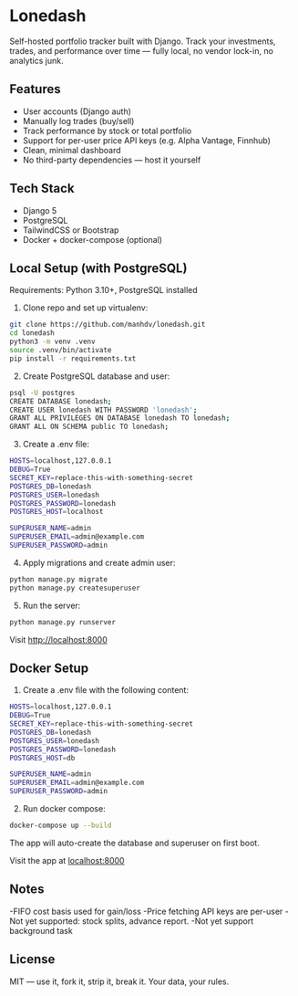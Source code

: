# Lonedash

Self-hosted portfolio tracker built with Django. Track your investments, trades, and performance over time — fully local, no vendor lock-in, no analytics junk.

## Features

- User accounts (Django auth)  
- Manually log trades (buy/sell)  
- Track performance by stock or total portfolio  
- Support for per-user price API keys (e.g. Alpha Vantage, Finnhub)  
- Clean, minimal dashboard  
- No third-party dependencies — host it yourself

## Tech Stack

- Django 5  
- PostgreSQL  
- TailwindCSS or Bootstrap  
- Docker + docker-compose (optional)

## Local Setup (with PostgreSQL)

Requirements: Python 3.10+, PostgreSQL installed

1. Clone repo and set up virtualenv:

```bash
git clone https://github.com/manhdv/lonedash.git
cd lonedash
python3 -m venv .venv
source .venv/bin/activate
pip install -r requirements.txt
```
2. Create PostgreSQL database and user:

```bash
psql -U postgres
CREATE DATABASE lonedash;
CREATE USER lonedash WITH PASSWORD 'lonedash';
GRANT ALL PRIVILEGES ON DATABASE lonedash TO lonedash;
GRANT ALL ON SCHEMA public TO lonedash;
```
3. Create a .env file:

```bash
HOSTS=localhost,127.0.0.1
DEBUG=True
SECRET_KEY=replace-this-with-something-secret
POSTGRES_DB=lonedash
POSTGRES_USER=lonedash
POSTGRES_PASSWORD=lonedash
POSTGRES_HOST=localhost

SUPERUSER_NAME=admin
SUPERUSER_EMAIL=admin@example.com
SUPERUSER_PASSWORD=admin
```

4. Apply migrations and create admin user:

```bash
python manage.py migrate
python manage.py createsuperuser
```

5. Run the server:

```bash
python manage.py runserver
```

Visit [http://localhost:8000](http://localhost:8000)


## Docker Setup

1. Create a .env file with the following content:

```bash
HOSTS=localhost,127.0.0.1
DEBUG=True
SECRET_KEY=replace-this-with-something-secret
POSTGRES_DB=lonedash
POSTGRES_USER=lonedash
POSTGRES_PASSWORD=lonedash
POSTGRES_HOST=db

SUPERUSER_NAME=admin
SUPERUSER_EMAIL=admin@example.com
SUPERUSER_PASSWORD=admin
```

2. Run docker compose:

```bash
docker-compose up --build
```

The app will auto-create the database and superuser on first boot.

Visit the app at [localhost:8000](http://localhost:8000)

## Notes

-FIFO cost basis used for gain/loss
-Price fetching API keys are per-user
-Not yet supported: stock splits, advance report.
-Not yet support background task

## License
MIT — use it, fork it, strip it, break it. Your data, your rules.